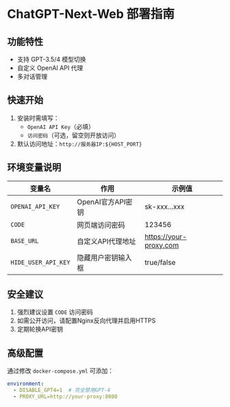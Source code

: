 # ChatGPT-Next-Web 部署指南

## 功能特性
- 支持 GPT-3.5/4 模型切换
- 自定义 OpenAI API 代理
- 多对话管理

## 快速开始
1. 安装时需填写：
   - `OpenAI API Key`（必填）
   - `访问密码`（可选，留空则开放访问）
2. 默认访问地址：`http://服务器IP:${HOST_PORT}`

## 环境变量说明
| 变量名               | 作用                         | 示例值                  |
|----------------------|------------------------------|-------------------------|
| `OPENAI_API_KEY`     | OpenAI官方API密钥            | sk-xxx...xxx           |
| `CODE`               | 网页端访问密码               | 123456                 |
| `BASE_URL`           | 自定义API代理地址            | https://your-proxy.com |
| `HIDE_USER_API_KEY`  | 隐藏用户密钥输入框           | true/false             |

## 安全建议
1. 强烈建议设置 `CODE` 访问密码
2. 如需公开访问，请配置Nginx反向代理并启用HTTPS
3. 定期轮换API密钥

## 高级配置
通过修改 `docker-compose.yml` 可添加：
```yaml
environment:
  - DISABLE_GPT4=1  # 完全禁用GPT-4
  - PROXY_URL=http://your-proxy:8080
```